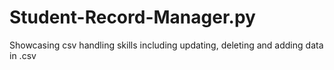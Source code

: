 ﻿# Student-Record-Manager.py

Showcasing csv handling skills including updating, deleting and adding data in .csv
